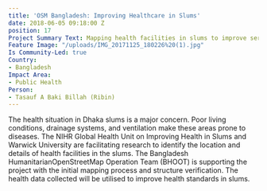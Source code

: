 ```yaml
---
title: 'OSM Bangladesh: Improving Healthcare in Slums'
date: 2018-06-05 09:18:00 Z
position: 17
Project Summary Text: Mapping health facilities in slums to improve services
Feature Image: "/uploads/IMG_20171125_180226%20(1).jpg"
Is Community-Led: true
Country:
- Bangladesh
Impact Area:
- Public Health
Person:
- Tasauf A Baki Billah (Ribin)
---
```


The health situation in Dhaka slums is a major concern. Poor living conditions, drainage systems, and ventilation make these areas prone to diseases. The NIHR Global Health Unit on Improving Health in Slums and Warwick University are facilitating research to identify the location and details of health facilities in the slums. The Bangladesh HumanitarianOpenStreetMap Operation Team (BHOOT) is supporting the project with the initial mapping process and structure verification. The health data collected will be utilised to improve health standards in slums. 
